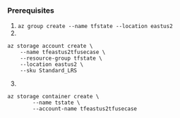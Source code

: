 ### Prerequisites

1. `az group create --name tfstate --location eastus2`
2. 
```shell
az storage account create \
    --name tfeastus2tfusecase \
    --resource-group tfstate \
    --location eastus2 \
    --sku Standard_LRS
```
3. 
```shell
az storage container create \
        --name tstate \
        --account-name tfeastus2tfusecase

```
